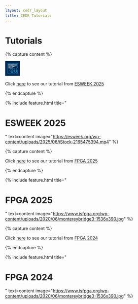 ```yaml
---
layout: cedr_layout
title: CEDR Tutorials
---
```


# Tutorials

<!-- Check out our tutorial presentation from <a href="./fpga24">FPGA 2024</a> -->

{% capture content %}

<p style="text-align:left; margin-bottom: 1em;">
  <img src="/projects/cedr/images/logos/conference/esweek-logo.png" alt="ESWEEK Logo" style="max-width: 100%; height: auto; width: 5vw;">
</p>

Click [here](./esweek25/) to see our tutorial from [ESWEEK 2025](https://esweek.org/tutorials/)

{% endcapture %}

{% include feature.html title="<h1>ESWEEK 2025</h1>" text=content image="https://esweek.org/wp-content/uploads/2025/06/iStock-2165475394.mp4" %}

{% capture content %}

Click [here](./fpga25/) to see our tutorial from [FPGA 2025](https://www.isfpga.org/past/fpga2025/)

{% endcapture %}

{% include feature.html title="<h1>FPGA 2025</h1>" text=content image="https://www.isfpga.org/wp-content/uploads/2020/06/montereybridge3-1536x390.jpg" %}

{% capture content %}

Click [here](./fpga24/) to see our tutorial from [FPGA 2024](https://www.isfpga.org/past/fpga2024/)

{% endcapture %}

{% include feature.html title="<h1>FPGA 2024</h1>" text=content image="https://www.isfpga.org/wp-content/uploads/2020/06/montereybridge3-1536x390.jpg" %}
